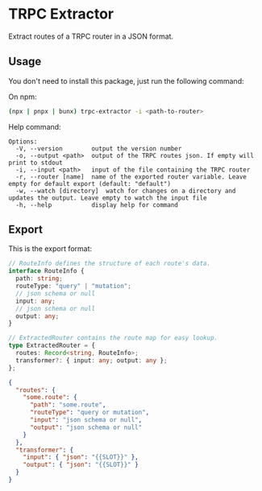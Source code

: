 # TRPC Extractor

Extract routes of a TRPC router in a JSON format.

## Usage

You don't need to install this package, just run the following command:

On npm:

```bash
(npx | pnpx | bunx) trpc-extractor -i <path-to-router>
```

Help command:

```
Options:
  -V, --version        output the version number
  -o, --output <path>  output of the TRPC routes json. If empty will print to stdout
  -i, --input <path>   input of the file containing the TRPC router
  -r, --router [name]  name of the exported router variable. Leave empty for default export (default: "default")
  -w, --watch [directory]  watch for changes on a directory and updates the output. Leave empty to watch the input file
  -h, --help           display help for command
```

## Export

This is the export format:

```ts
// RouteInfo defines the structure of each route's data.
interface RouteInfo {
  path: string;
  routeType: "query" | "mutation";
  // json schema or null
  input: any;
  // json schema or null
  output: any;
}

// ExtractedRouter contains the route map for easy lookup.
type ExtractedRouter = {
  routes: Record<string, RouteInfo>;
  transformer?: { input: any; output: any };
};
```

```json
{
  "routes": {
    "some.route": {
      "path": "some.route",
      "routeType": "query or mutation",
      "input": "json schema or null",
      "output": "json schema or null"
    }
  },
  "transformer": {
    "input": { "json": "{{SLOT}}" },
    "output": { "json": "{{SLOT}}" }
  }
}
```
